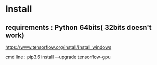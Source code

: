 # Install
## requirements : Python 64bits( 32bits doesn't work)

https://www.tensorflow.org/install/install_windows

cmd line : pip3.6 install --upgrade tensorflow-gpu

